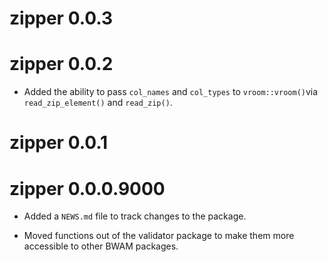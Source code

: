 # zipper 0.0.3

# zipper 0.0.2

* Added the ability to pass `col_names` and `col_types` to `vroom::vroom()`via `read_zip_element()` and `read_zip()`.

# zipper 0.0.1

# zipper 0.0.0.9000

* Added a `NEWS.md` file to track changes to the package.

* Moved functions out of the validator package to make them more accessible to other BWAM packages.
